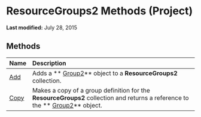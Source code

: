 
# ResourceGroups2 Methods (Project)

 **Last modified:** July 28, 2015


## Methods



|**Name**|**Description**|
|:-----|:-----|
| [Add](28bf0ab1-de03-1519-0817-8e2bc4417940.md)|Adds a  ** [Group2](a7a61fa4-e752-006e-a47e-03987b04f01c.md)** object to a **ResourceGroups2** collection.|
| [Copy](3de6fbeb-9067-5ab1-590e-82d2d3c9a136.md)|Makes a copy of a group definition for the  **ResourceGroups2** collection and returns a reference to the ** [Group2](a7a61fa4-e752-006e-a47e-03987b04f01c.md)** object.|
